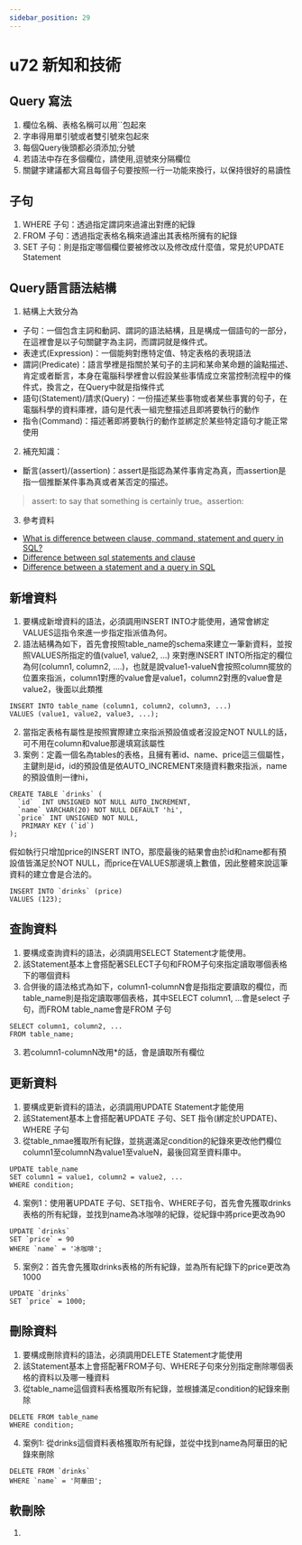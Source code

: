 ```yaml
---
sidebar_position: 29
---
```


# u72 新知和技術 

## Query 寫法
1. 欄位名稱、表格名稱可以用``包起來
2. 字串得用單引號或者雙引號來包起來
3. 每個Query後頭都必須添加;分號
4. 若語法中存在多個欄位，請使用,逗號來分隔欄位
4. 關鍵字建議都大寫且每個子句要按照一行一功能來換行，以保持很好的易讀性


## 子句
1. WHERE 子句：透過指定謂詞來過濾出對應的紀錄
2. FROM 子句：透過指定表格名稱來過濾出其表格所擁有的紀錄
3. SET 子句：則是指定哪個欄位要被修改以及修改成什麼值，常見於UPDATE Statement


## Query語言語法結構
1. 結構上大致分為
  - 子句：一個包含主詞和動詞、謂詞的語法結構，且是構成一個語句的一部分，在這裡會是以子句關鍵字為主詞，而謂詞就是條件式。
  - 表達式(Expression)：一個能夠對應特定值、特定表格的表現語法
  - 謂詞(Predicate)：語言學裡是指關於某句子的主詞和某命某命題的論點描述、肯定或者斷言，本身在電腦科學裡會以假設某些事情成立來當控制流程中的條件式，換言之，在Query中就是指條件式
  - 語句(Statement)/請求(Query)：一份描述某些事物或者某些事實的句子，在電腦科學的資料庫裡，語句是代表一組完整描述且即將要執行的動作
  - 指令(Command)：描述著即將要執行的動作並綁定於某些特定語句才能正常使用

2. 補充知識：
  - 斷言(assert)/(assertion)：assert是指認為某件事肯定為真，而assertion是指一個推斷某件事為真或者某否定的描述。
  > assert: to say that something is certainly true。assertion: 

3. 參考資料
 - [What is difference between clause, command, statement and query in SQL?](https://stackoverflow.com/questions/52835714/what-is-difference-between-clause-command-statement-and-query-in-sql)
 - [Difference between sql statements and clause](https://stackoverflow.com/questions/15629550/difference-between-sql-statements-and-clause)
 - [Difference between a statement and a query in SQL](https://stackoverflow.com/questions/4735856/difference-between-a-statement-and-a-query-in-sql)
## 新增資料
1. 要構成新增資料的語法，必須調用INSERT INTO才能使用，通常會綁定VALUES這指令來進一步指定指派值為何。
2. 語法結構為如下，首先會按照table_name的schema來建立一筆新資料，並按照VALUES所指定的值(value1, value2, ...) 來對應INSERT INTO所指定的欄位為何(column1, column2, ....)，也就是說value1-valueN會按照column擺放的位置來指派，column1對應的value會是value1，column2對應的value會是value2，後面以此類推
```
INSERT INTO table_name (column1, column2, column3, ...)
VALUES (value1, value2, value3, ...);
```
2. 當指定表格有屬性是按照實際建立來指派預設值或者沒設定NOT NULL的話，可不用在column和value那邊填寫該屬性
3. 案例：定義一個名為tables的表格，且擁有著id、name、price這三個屬性，主鍵則是id，id的預設值是依AUTO_INCREMENT來隨資料數來指派，name的預設值則一律hi，
```
CREATE TABLE `drinks` (
  `id`  INT UNSIGNED NOT NULL AUTO_INCREMENT,
  `name` VARCHAR(20) NOT NULL DEFAULT 'hi',
  `price` INT UNSIGNED NOT NULL,
   PRIMARY KEY (`id`)
);
```
假如執行只增加price的INSERT INTO，那麼最後的結果會由於id和name都有預設值皆滿足於NOT NULL，而price在VALUES那邊填上數值，因此整體來說這筆資料的建立會是合法的。
```
INSERT INTO `drinks` (price) 
VALUES (123);
```

## 查詢資料
1. 要構成查詢資料的語法，必須調用SELECT Statement才能使用。
2. 該Statement基本上會搭配著SELECT子句和FROM子句來指定讀取哪個表格下的哪個資料
3. 合併後的語法格式為如下，column1-columnN會是指指定要讀取的欄位，而table_name則是指定讀取哪個表格，其中SELECT column1, ...會是select 子句，而FROM table_name會是FROM 子句
```
SELECT column1, column2, ...
FROM table_name;
```

3. 若column1-columnN改用*的話，會是讀取所有欄位


## 更新資料
1. 要構成更新資料的語法，必須調用UPDATE Statement才能使用
2. 該Statement基本上會搭配著UPDATE 子句、SET 指令(綁定於UPDATE)、WHERE 子句
3. 從table_nmae獲取所有紀錄，並挑選滿足condition的紀錄來更改他們欄位column1至columnN為value1至valueN，最後回寫至資料庫中。
```
UPDATE table_name
SET column1 = value1, column2 = value2, ...
WHERE condition;
```
4. 案例1：使用著UPDATE 子句、SET指令、WHERE子句，首先會先獲取drinks表格的所有紀錄，並找到name為冰咖啡的紀錄，從紀錄中將price更改為90
```
UPDATE `drinks`
SET `price` = 90
WHERE `name` = '冰咖啡';
```

5. 案例2：首先會先獲取drinks表格的所有紀錄，並為所有紀錄下的price更改為1000
```
UPDATE `drinks`
SET `price` = 1000;
```
## 刪除資料
1. 要構成刪除資料的語法，必須調用DELETE Statement才能使用
2. 該Statement基本上會搭配著FROM子句、WHERE子句來分別指定刪除哪個表格的資料以及哪一種資料
3. 從table_name這個資料表格獲取所有紀錄，並根據滿足condition的紀錄來刪除
```
DELETE FROM table_name 
WHERE condition;
```
4. 案例1: 從drinks這個資料表格獲取所有紀錄，並從中找到name為阿華田的紀錄來刪除
```
DELETE FROM `drinks`
WHERE `name` = '阿華田';
```


## 軟刪除
1.